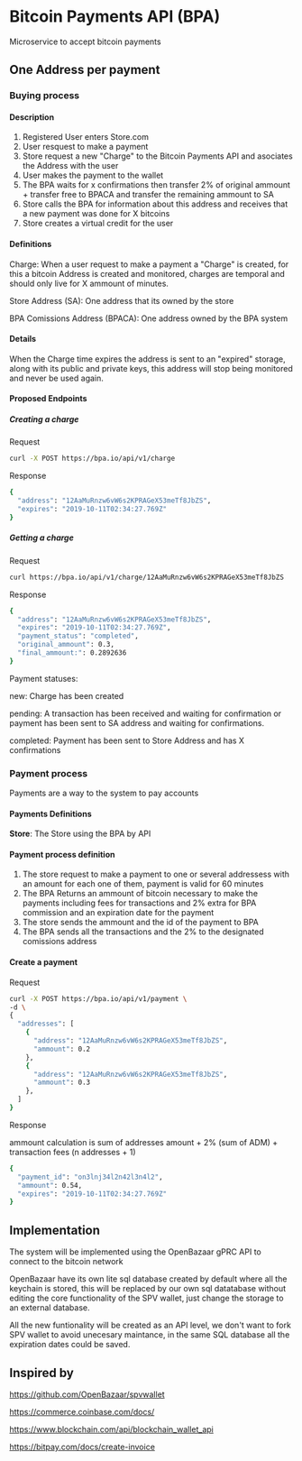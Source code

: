 # Bitcoin Payments API (BPA)

Microservice to accept bitcoin payments

## One Address per payment

### Buying process

#### Description

1) Registered User enters Store.com
2) User resquest to make a payment
3) Store request a new "Charge" to the Bitcoin Payments API and asociates the Address with the user
4) User makes the payment to the wallet
5) The BPA waits for x confirmations
    then transfer 2% of original ammount + transfer free to BPACA
    and transfer the remaining ammount to SA
6) Store calls the BPA for information about this address and receives that a new payment was done for X bitcoins
7) Store creates a virtual credit for the user

#### Definitions

Charge: When a user request to make a payment a "Charge" is created, for this a bitcoin Address is created and monitored, charges are temporal and should only live for X ammount of minutes.

Store Address (SA): One address that its owned by the store

BPA Comissions Address (BPACA): One address owned by the BPA system

#### Details

When the Charge time expires the address is sent to an "expired" storage, along with its public and private keys, this address will stop being monitored and never be used again.

#### Proposed Endpoints

##### Creating a charge

Request

```sh
curl -X POST https://bpa.io/api/v1/charge
```

Response

```sh
{
  "address": "12AaMuRnzw6vW6s2KPRAGeX53meTf8JbZS",
  "expires": "2019-10-11T02:34:27.769Z"
}
```

##### Getting a charge

Request

```sh
curl https://bpa.io/api/v1/charge/12AaMuRnzw6vW6s2KPRAGeX53meTf8JbZS
```

Response

```sh
{
  "address": "12AaMuRnzw6vW6s2KPRAGeX53meTf8JbZS",
  "expires": "2019-10-11T02:34:27.769Z",
  "payment_status": "completed",
  "original_ammount": 0.3,
  "final_ammount:": 0.2892636
}
```

Payment statuses:

new: Charge has been created

pending: A transaction has been received and waiting for confirmation or payment has been sent to SA address and waiting for confirmations.

completed: Payment has been sent to Store Address and has X confirmations

### Payment process

Payments are a way to the system to pay accounts

#### Payments Definitions

__Store__: The Store using the BPA by API

#### Payment process definition

1) The store request to make a payment to one or several addressess with an amount for each one of them, payment is valid for 60 minutes
2) The BPA Returns an ammount of bitcoin necessary to make the payments including fees for transactions and 2% extra for BPA commission and an expiration date for the payment
3) The store sends the ammount and the id of the payment to BPA
4) The BPA sends all the transactions and the 2% to the designated comissions address

#### Create a payment

Request

```sh
curl -X POST https://bpa.io/api/v1/payment \
-d \
{
  "addresses": [
    {
      "address": "12AaMuRnzw6vW6s2KPRAGeX53meTf8JbZS",
      "ammount": 0.2
    },
    {
      "address": "12AaMuRnzw6vW6s2KPRAGeX53meTf8JbZS",
      "ammount": 0.3
    },
  ]
}
```

Response

ammount calculation is sum of addresses amount + 2% (sum of ADM) + transaction fees (n addresses + 1)

```sh
{
  "payment_id": "on3lnj34l2n42l3n4l2",
  "ammount": 0.54,
  "expires": "2019-10-11T02:34:27.769Z"
}
```

## Implementation

The system will be implemented using the OpenBazaar gPRC API to connect to the bitcoin network

OpenBazaar have its own lite sql database created by default where all the keychain is stored, this will be replaced by our own sql datatabase without editing the core functionality of the SPV wallet, just change the storage to an external database.

All the new funtionality will be created as an API level, we don't want to fork SPV wallet to avoid unecesary maintance, in the same SQL database all the expiration dates could be saved.

## Inspired by

https://github.com/OpenBazaar/spvwallet

https://commerce.coinbase.com/docs/

https://www.blockchain.com/api/blockchain_wallet_api

https://bitpay.com/docs/create-invoice
